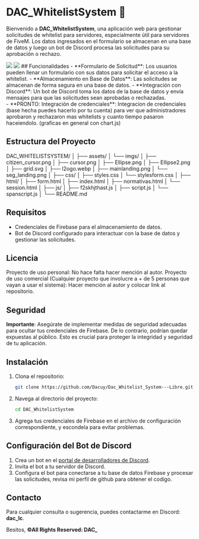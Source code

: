 # DAC_WhitelistSystem 🌟

Bienvenido a **DAC_WhitelistSystem**, una aplicación web para gestionar solicitudes de whitelist para servidores, especialmente útil para servidores de FiveM. Los datos ingresados en el formulario se almacenan en una base de datos y luego un bot de Discord procesa las solicitudes para su aprobación o rechazo.


<img src="https://cdn.discordapp.com/attachments/1235722562294648836/1247282892032442510/image.png?ex=665f7636&is=665e24b6&hm=53b8543373c39d03e06da23aaf0eb9e6efbd304f178fbb846902f3a7a5971580&">
<img src="https://cdn.discordapp.com/attachments/1235722562294648836/1247283120613494834/image.png?ex=665f766d&is=665e24ed&hm=97b027c29f49d242d01f4b3ed69fe6740ab0e67b25d4be585dff254a1908dbdb&">
## Funcionalidades
- **Formulario de Solicitud**: Los usuarios pueden llenar un formulario con sus datos para solicitar el acceso a la whitelist.
- **Almacenamiento en Base de Datos**: Las solicitudes se almacenan de forma segura en una base de datos.
- **Integración con Discord**: Un bot de Discord toma los datos de la base de datos y envía mensajes para que las solicitudes sean aprobadas o rechazadas. <br>
- **PRONTO: Integración de credenciales**: Integracion de credenciales (base hecha puedes hacerlo por tu cuenta) para ver que administradores aprobaron y rechazaron mas whitelists y cuanto tiempo pasaron haceiendolo. (graficas en general con chart.js)

## Estructura del Proyecto
DAC_WHITELISTSYSTEM/
│
├── assets/
│ └── imgs/
│ ├── citizen_cursor.png
│ ├── cursor.png
│ ├── Ellipse.png
│ ├── Ellipse2.png
│ ├── grid.svg
│ ├── l2ogo.webp
│ ├── mainlanding.png
│ └── seg_landing.png
│
├── css/
│ ├── styles.css
│ └── stylesform.css
│
├── html/
│ ├── form.html
│ ├── index.html
│ ├── normativas.html
│ └── session.html
│
├── js/
│ ├── f2skhjthast.js
│ ├── script.js
│ └── spanscript.js
│
└── README.md


## Requisitos
- Credenciales de Firebase para el almacenamiento de datos.
- Bot de Discord configurado para interactuar con la base de datos y gestionar las solicitudes.

## Licencia
Proyecto de uso personal: No hace falta hacer mención al autor.
Proyecto de uso comercial (Cualquier proyecto que involucre a + de 5 personas que vayan a usar el sistema): Hacer mención al autor y colocar link al repositorio.

## Seguridad
**Importante**: Asegúrate de implementar medidas de seguridad adecuadas para ocultar tus credenciales de Firebase. De lo contrario, podrían quedar expuestas al público. Esto es crucial para proteger la integridad y seguridad de tu aplicación.

## Instalación
1. Clona el repositorio:
    ```bash
    git clone https://github.com/Dacuy/Dac_Whitelist_System---Libre.git
    ```
2. Navega al directorio del proyecto:
    ```bash
    cd DAC_WhitelistSystem

4. Agrega tus credenciales de Firebase en el archivo de configuración correspondiente, y escondela para evitar problemas.

## Configuración del Bot de Discord
1. Crea un bot en el [portal de desarrolladores de Discord](https://discord.com/developers/applications).
2. Invita el bot a tu servidor de Discord.
3. Configura el bot para conectarse a tu base de datos Firebase y procesar las solicitudes, revisa mi perfil de github para obtener el codigo.


## Contacto
Para cualquier consulta o sugerencia, puedes contactarme en Discord: **dac_lc**.

Besitos,
**©All Rights Reserved: DAC_**

